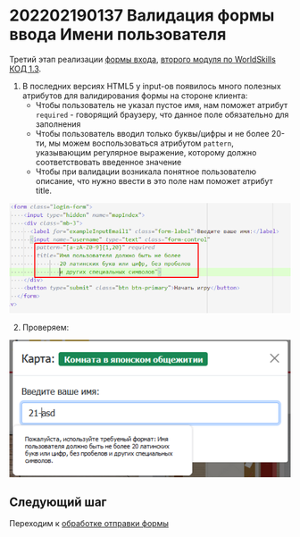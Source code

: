 # 202202190137 Валидация формы ввода Имени пользователя

Третий этап реализации [формы входа](202202181645-login-form-m2-ws.md),
[второго модуля по WorldSkills КОД 1.3](202202150946-WS-module-2.md).

1. В последних версиях HTML5 у input-ов появилось много полезных атрибутов для
валидирования формы на стороне клиента:
    - Чтобы пользователь не указал пустое имя, нам поможет атрибут
    `required` - говорящий браузеру, что данное поле обязательно для заполнения
    - Чтобы пользователь вводил только буквы/цифры и не более 20-ти,
    мы можем воспользоваться атрибутом `pattern`, указывающим регулярное выражение,
    которому должно соответствовать введенное значение
    - Чтобы при валидации возникала понятное пользователю описание, что нужно ввести в это поле
    нам поможет атрибут title.

![](2022-02-19-02-12-56.png)

2. Проверяем:

![](2022-02-19-02-13-39.png)

## Следующий шаг

Переходим к [обработке отправки формы](202202190215-submit-login-form-m2-ws.md)
